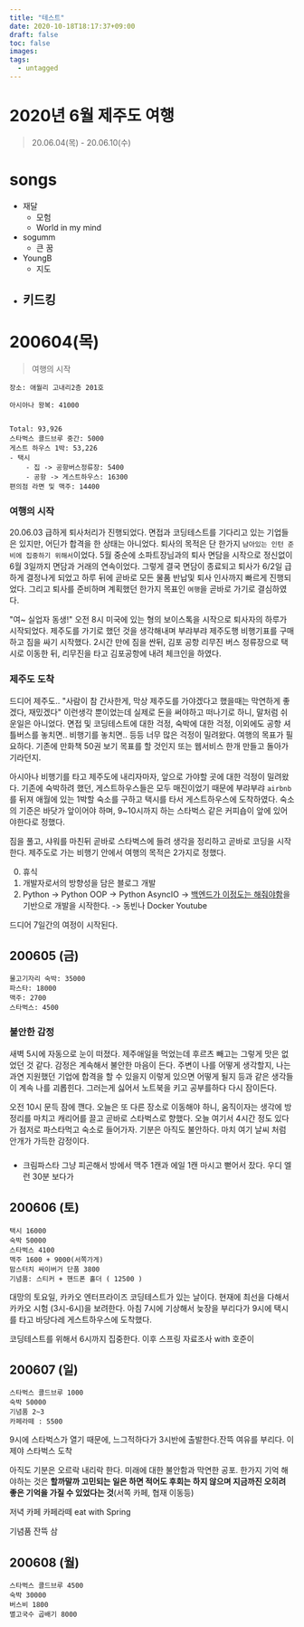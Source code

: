 ```yaml
---
title: "테스트"
date: 2020-10-18T18:17:37+09:00
draft: false
toc: false
images:
tags:
  - untagged
---
```


# 2020년 6월 제주도 여행
> 20.06.04(목) - 20.06.10(수)

# songs
- 재달
  - 모험
  - World in my mind
- sogumm
  - 큰 꿈
- YoungB
  - 지도
- 키드킹
  - 


# 200604(목)
> 여행의 시작

```
장소: 애월리 고내리2층 201호

아시아나 왕복: 41000


Total: 93,926
스타벅스 콜드브루 중간: 5000
게스트 하우스 1박: 53,226
- 택시 
    - 집 -> 공항버스정류장: 5400
    - 공항 -> 게스트하우스: 16300
편의점 라면 및 맥주: 14400
```

### 여행의 시작
20.06.03 급하게 퇴사처리가 진행되었다. 면접과 코딩테스트를 기다리고 있는 기업들은 있지만, 어딘가 합격을 한 상태는 아니었다. 퇴사의 목적은 단 한가지 `남아있는 인턴 준비에 집중하기 위해서`이었다. 5월 중순에 소파트장님과의 퇴사 면담을 시작으로 정신없이 6월 3일까지 면담과 거래의 연속이었다. 그렇게 결국 면담이 종료되고 퇴사가 6/2일 급하게 결정나게 되었고 하루 뒤에 곧바로 모든 물품 반납및 퇴사 인사까지 빠르게 진행되었다. 그리고 퇴사를 준비하며 계획했던 한가지 목표인 `여행`을 곧바로 가기로 결심하였다.

"여~ 실업자 동생!" 오전 8시 미국에 있는 형의 보이스톡을 시작으로 퇴사자의 하루가 시작되었다. 제주도를 가기로 했던 것을 생각해내며 부랴부랴 제주도행 비행기표를 구매하고 짐을 싸기 시작했다. 2시간 만에 짐을 싼뒤, 김포 공항 리무진 버스 정류장으로 택시로 이동한 뒤, 리무진을 타고 김포공항에 내려 체크인을 하였다. 

### 제주도 도착
드디어 제주도.. "사람이 참 간사한게, 막상 제주도를 가야겠다고 했을때는 막연하게 좋겠다, 재밌겠다" 이런생각 뿐이었는데 실제로 돈을 써야하고 떠나기로 하니, 말처럼 쉬운일은 아니었다. 면접 및 코딩테스트에 대한 걱정, 숙박에 대한 걱정, 이외에도 공항 셔틀버스를 놓치면.. 비행기를 놓치면.. 등등 너무 많은 걱정이 밀려왔다. 여행의 목표가 필요하다. 기존에 만화책 50권 보기 목표를 할 것인지 또는 웹서비스 한개 만들고 돌아가기라던지. 

아시아나 비행기를 타고 제주도에 내리자마자, 앞으로 가야할 곳에 대한 걱정이 밀려왔다. 기존에 숙박하려 했던, 게스트하우스들은 모두 매진이었기 때문에 부랴부랴 `airbnb`를 뒤져 애월에 있는 1박할 숙소를 구하고 택시를 타서 게스트하우스에 도착하였다. 숙소의 기준은 바닷가 앞이어야 하며, 9~10시까지 하는 스타벅스 같은 커피숍이 앞에 있어야한다로 정했다.

짐을 풀고, 샤워를 마친뒤 곧바로 스타벅스에 들려 생각을 정리하고 곧바로 코딩을 시작한다. 제주도로 가는 비행기 안에서 여행의 목적은 2가지로 정했다.

0. 휴식
1. 개발자로서의 방향성을 담은 블로그 개발
2. Python 
-> Python OOP
-> Python AsyncIO
-> [백엔드가 이정도는 해줘야함](https://velog.io/@city7310/%EB%B0%B1%EC%97%94%EB%93%9C%EA%B0%80-%EC%9D%B4%EC%A0%95%EB%8F%84%EB%8A%94-%ED%95%B4%EC%A4%98%EC%95%BC-%ED%95%A8-1.-%EC%BB%A8%ED%85%90%EC%B8%A0%EC%9D%98-%EB%8F%99%EA%B8%B0%EC%99%80-%EA%B0%9C%EC%9A%94)을 기반으로 개발을 시작한다.
-> 동빈나 Docker Youtube

드디어 7일간의 여정이 시작된다.

## 200605 (금)
```
물고기자리 숙박: 35000
파스타: 18000
맥주: 2700
스타벅스: 4500
```

### 불안한 감정
새벽 5시에 자동으로 눈이 떠졌다. 제주애일을 먹었는데 후르츠 빼고는 그렇게 맛은 없었던 것 같다. 감정은 계속해서 불안한 마음이 든다. 주변이 나를 어떻게 생각할지, 나는 과연 지원했던 기업에 합격을 할 수 있을지 이렇게 있으면 어떻게 될지 등과 같은 생각들이 계속 나를 괴롭힌다. 그러는게 싫어서 노트북을 키고 공부를하다 다시 잠이든다.

오전 10시 문득 잠에 깬다. 오늘은 또 다른 장소로 이동해야 하니, 움직이자는 생각에 방정리를 마치고 캐리어를 끌고 곧바로 스타벅스로 향했다. 오늘 여기서 4시간 정도 있다가 점저로 파스타먹고 숙소로 들어가자. 기분은 아직도 불안하다. 마치 여기 날씨 처럼 안개가 가득한 감정이다.

### 
- 크림파스타 
그냥 피곤해서 방에서 맥주 1캔과 에일 1캔 마시고 뻗어서 잤다.
우디 엘런 30분 보다가

## 200606 (토)
```
택시 16000
숙박 50000
스타벅스 4100
맥주 1600 + 9000(서쪽가게)
맘스터치 싸이버거 단품 3800
기념품: 스티커 + 핸드폰 홀더 ( 12500 )
```
대망의 토요일, 카카오 엔터프라이즈 코딩테스트가 있는 날이다. 현재에 최선을 다해서 카카오 시험 (3시-6시)을 보려한다. 아침 7시에 기상해서 늦장을 부리다가 9시에 택시를 타고 바당다레 게스트하우스에 도착했다.

코딩테스트를 위해서 6시까지 집중한다. 이후 스프링 자료조사 with 호준이

## 200607 (일)
```
스타벅스 콜드브루 1000
숙박 50000
기념품 2~3
카페라떼 : 5500

```
9시에 스타벅스가 열기 때문에, 느그적하다가 3시반에 출발한다.잔뜩 여유를 부리다. 이제야 스타벅스 도착

아직도 기분은 오르락 내리락 한다. 미래에 대한 불안함과 막연한 공포. 한가지 기억 해야하는 것은 **할까말까 고민되는 일은 하면 적어도 후회는 하지 않으며 지금까진 오히려 좋은 기억을 가질 수 있었다는 것**(서쪽 카페, 협재 이동등)

저녁 카페 카페라떼 eat with Spring

기념품 잔뜩 삼

## 200608 (월)
```
스타벅스 콜드브루 4500
숙박 30000
버스비 1800
멸고국수 곱배기 8000

```